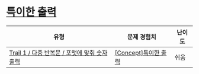 # [특이한 출력](https://www.codetree.ai/trails/complete/curated-cards/intro-special-print)

|유형|문제 경험치|난이도|
|---|---|---|
|[Trail 1 / 다중 반복문 / 포맷에 맞춰 숫자 출력](https://www.codetree.ai/trail-info/novice-low/)|[[Concept]특이한 출력](https://www.codetree.ai/trails/complete/curated-cards/intro-special-print/)|쉬움|

